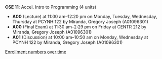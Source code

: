 **CSE 11**: Accel. Intro to Programming (4 units)

- **A00** (Lecture) at 11:00 am–12:20 pm on Monday, Tuesday, Wednesday, Thursday at PCYNH 122 by Miranda, Gregory Joseph (A01096301)
- **A00** (Final Exam) at 11:30 am–2:29 pm on Friday at CENTR 212 by Miranda, Gregory Joseph (A01096301)
- **A01** (Discussion) at 10:00 am–10:50 am on Monday, Wednesday at PCYNH 122 by Miranda, Gregory Joseph (A01096301)

[Enrollment numbers over time](./CSE11.tsv)
